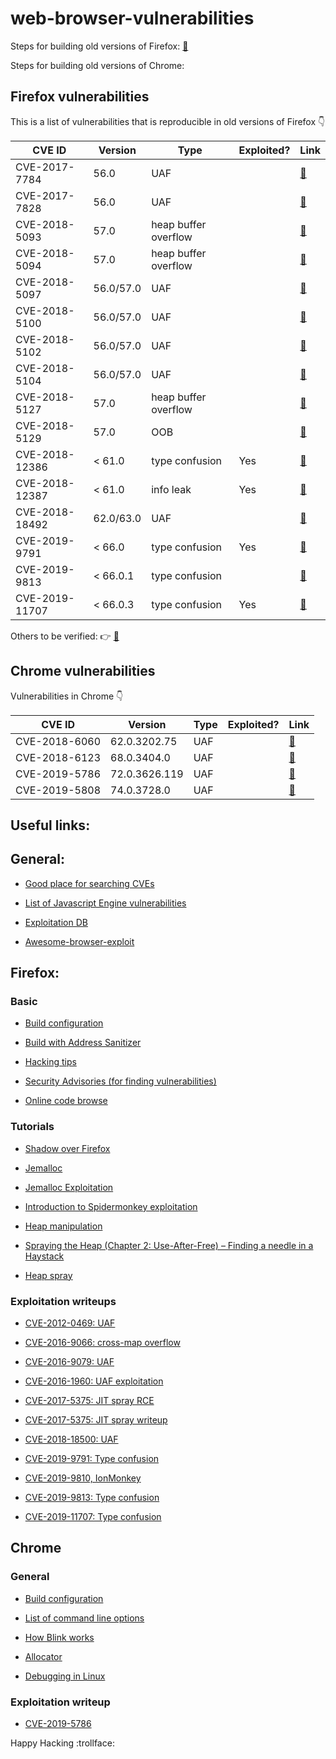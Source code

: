 # web-browser-vulnerabilities

Steps for building old versions of Firefox: [:link:](Firefox/)

Steps for building old versions of Chrome:


## Firefox vulnerabilities
This is a list of vulnerabilities that is reproducible in old versions of Firefox :point_down:

| CVE ID  | Version | Type | Exploited? | Link|
| ---| --- | ---| ---| --- |
| CVE-2017-7784  | 56.0  | UAF | |[:link:](Firefox/CVE-2017-7784)|
| CVE-2017-7828  | 56.0  | UAF | |[:link:](Firefox/CVE-2017-7828)|
| CVE-2018-5093  | 57.0  | heap buffer overflow | |[:link:](Firefox/CVE-2018-5093)|
| CVE-2018-5094  | 57.0  | heap buffer overflow | | [:link:](Firefox/CVE-2018-5094)|
| CVE-2018-5097  | 56.0/57.0  | UAF | | [:link:](Firefox/CVE-2018-5097)|
| CVE-2018-5100  | 56.0/57.0  | UAF | | [:link:](Firefox/CVE-2018-5100)|
| CVE-2018-5102 | 56.0/57.0  | UAF | | [:link:](Firefox/CVE-2018-5102)|
| CVE-2018-5104  | 56.0/57.0  | UAF | | [:link:](Firefox/CVE-2018-5104)|
| CVE-2018-5127  | 57.0  | heap buffer overflow | |[:link:](Firefox/CVE-2018-5127)|
| CVE-2018-5129  | 57.0  | OOB | |[:link:](Firefox/CVE-2018-5129)|
| CVE-2018-12386  | < 61.0  | type confusion | Yes |[:link:](Firefox/CVE-2018-12386)|
| CVE-2018-12387  | < 61.0 | info leak | Yes |[:link:](Firefox/CVE-2018-12387)|
| CVE-2018-18492  | 62.0/63.0 | UAF | |[:link:](Firefox/CVE-2018-18492)|
| CVE-2019-9791 | < 66.0 | type confusion | Yes |[:link:](Firefox/CVE-2019-9791)|
| CVE-2019-9813 | < 66.0.1 | type confusion | |[:link:](Firefox/CVE-2019-9813)|
| CVE-2019-11707 | < 66.0.3 | type confusion | Yes |[:link:](Firefox/CVE-2019-11707)|

Others to be verified: :point_right: [:link:](Firefox/others/)


## Chrome vulnerabilities
Vulnerabilities in Chrome :point_down:

| CVE ID  | Version | Type | Exploited? | Link|
| ---| --- | ---| ---| --- |
| CVE-2018-6060 | 62.0.3202.75 | UAF | | [:link:](Chrome/CVE-2018-6060)
| CVE-2018-6123 | 68.0.3404.0 | UAF | | [:link:](Chrome/CVE-2018-6123)
| CVE-2019-5786 | 72.0.3626.119 | UAF | | [:link:](Chrome/CVE-2019-5786)
| CVE-2019-5808 | 74.0.3728.0 | UAF | | [:link:](Chrome/CVE-2019-5808)


## Useful links:

## General:

- [Good place for searching CVEs](https://cve.mitre.org/cgi-bin/cvekey.cgi?keyword=firefox)

- [List of Javascript Engine vulnerabilities](https://github.com/tunz/js-vuln-db)

- [Exploitation DB](https://www.exploit-db.com/)

- [Awesome-browser-exploit](https://github.com/Escapingbug/awesome-browser-exploit)

## Firefox:

### Basic

- [Build configuration](https://developer.mozilla.org/en-US/docs/Mozilla/Developer_guide/Build_Instructions/Configuring_Build_Options)

- [Build with Address Sanitizer](https://firefox-source-docs.mozilla.org/tools/sanitizer/asan.html)

- [Hacking tips](https://developer.mozilla.org/en-US/docs/Mozilla/Projects/SpiderMonkey/Hacking_Tips)

- [Security Advisories (for finding vulnerabilities)](https://www.mozilla.org/en-US/security/known-vulnerabilities/firefox/)

- [Online code browse](https://searchfox.org/mozilla-beta/source)

### Tutorials

- [Shadow over Firefox](http://www.phrack.org/issues/69/14.html)

- [Jemalloc](https://medium.com/iskakaushik/eli5-jemalloc-e9bd412abd70)

- [Jemalloc Exploitation](http://www.phrack.org/issues/68/10.html#article)

- [Introduction to Spidermonkey exploitation](https://doar-e.github.io/blog/2018/11/19/introduction-to-spidermonkey-exploitation/)

- [Heap manipulation](https://www.usenix.org/legacy/event/woot08/tech/full_papers/daniel/daniel_html/index.html)

- [Spraying the Heap (Chapter 2: Use-After-Free) – Finding a needle in a Haystack](https://www.fuzzysecurity.com/tutorials/expDev/11.html)

- [Heap spray](https://www.corelan.be/index.php/2013/02/19/deps-precise-heap-spray-on-firefox-and-ie10/)

### Exploitation writeups

- [CVE-2012-0469: UAF](http://web.archive.org/web/20150121031623/http://www.vupen.com/blog/20120625.Advanced_Exploitation_of_Mozilla_Firefox_UaF_CVE-2012-0469.php)

- [CVE-2016-9066: cross-map overflow](https://saelo.github.io/posts/firefox-script-loader-overflow.html)

- [CVE-2016-9079: UAF](https://dangokyo.me/2018/07/29/analysis-on-cve-2016-9079/)

- [CVE-2016-1960: UAF exploitation](https://www.exploit-db.com/exploits/42484)

- [CVE-2017-5375: JIT spray RCE](https://www.exploit-db.com/exploits/44293)

- [CVE-2017-5375: JIT spray writeup](https://rh0dev.github.io/blog/2017/the-return-of-the-jit/)

- [CVE-2018-18500: UAF](https://news.sophos.com/en-us/2019/04/18/protected-cve-2018-18500-heap-write-after-free-in-firefox-analysis-and-exploitation/)

- [CVE-2019-9791: Type confusion](https://bugs.chromium.org/p/project-zero/issues/detail?id=1791)

- [CVE-2019-9810, IonMonkey](https://doar-e.github.io/blog/2019/06/17/a-journey-into-ionmonkey-root-causing-cve-2019-9810/)

- [CVE-2019-9813: Type confusion](https://www.exploit-db.com/exploits/46646)

- [CVE-2019-11707: Type confusion](https://blog.bi0s.in/2019/08/18/Pwn/Browser-Exploitation/cve-2019-11707-writeup/)


## Chrome

### General

- [Build configuration](https://gitlab.com/noencoding/OS-X-Chromium-with-proprietary-codecs/-/wikis/List-of-all-gn-arguments-for-Chromium-build)

- [List of command line options](https://peter.sh/experiments/chromium-command-line-switches/)

- [How Blink works](https://docs.google.com/document/d/1aitSOucL0VHZa9Z2vbRJSyAIsAz24kX8LFByQ5xQnUg/edit?pli=1#)

- [Allocator](https://chromium.googlesource.com/chromium/src/base/+show/master/allocator/README.md)

- [Debugging in Linux](https://chromium.googlesource.com/chromium/src/+/81c0fc6d4/docs/linux_debugging.md)

### Exploitation writeup

- [CVE-2019-5786](https://www.mcafee.com/blogs/other-blogs/mcafee-labs/analysis-of-a-chrome-zero-day-cve-2019-5786/)

Happy Hacking :trollface: